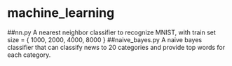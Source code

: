 # machine_learning
##nn.py
A nearest neighbor classifier to recognize MNIST, with train set size = { 1000, 2000, 4000, 8000 }
##naive_bayes.py
A naive bayes classifier that can classify news to 20 categories and provide top words for each category.
